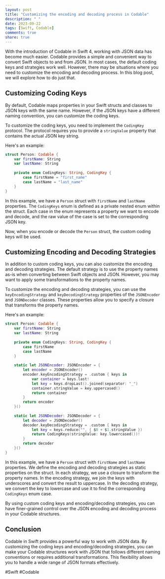 ```yaml
---
layout: post
title: "Customizing the encoding and decoding process in Codable"
description: " "
date: 2023-09-22
tags: [Swift, Codable]
comments: true
share: true
---
```


With the introduction of Codable in Swift 4, working with JSON data has become much easier. Codable provides a simple and convenient way to convert Swift objects to and from JSON. In most cases, the default coding keys and strategies work well. However, there may be situations where you need to customize the encoding and decoding process. In this blog post, we will explore how to do just that.

## Customizing Coding Keys

By default, Codable maps properties in your Swift structs and classes to JSON keys with the same name. However, if the JSON keys have a different naming convention, you can customize the coding keys.

To customize the coding keys, you need to implement the `CodingKey` protocol. The protocol requires you to provide a `stringValue` property that contains the actual JSON key string. 

Here's an example:

```swift
struct Person: Codable {
    var firstName: String
    var lastName: String
    
    private enum CodingKeys: String, CodingKey {
        case firstName = "first_name"
        case lastName = "last_name"
    }
}
```

In this example, we have a `Person` struct with `firstName` and `lastName` properties. The `CodingKeys` enum is defined as a private nested enum within the struct. Each case in the enum represents a property we want to encode and decode, and the raw value of the case is set to the corresponding JSON key.

Now, when you encode or decode the `Person` struct, the custom coding keys will be used.

## Customizing Encoding and Decoding Strategies

In addition to custom coding keys, you can also customize the encoding and decoding strategies. The default strategy is to use the property names as-is when converting between Swift objects and JSON. However, you may want to apply some transformations to the property names.

To customize the encoding and decoding strategies, you can use the `keyEncodingStrategy` and `keyDecodingStrategy` properties of the `JSONEncoder` and `JSONDecoder` classes. These properties allow you to specify a closure that transforms the property names.

Here's an example:

```swift
struct Person: Codable {
    var firstName: String
    var lastName: String
    
    private enum CodingKeys: String, CodingKey {
        case firstName
        case lastName
    }
    
    static let JSONEncoder: JSONEncoder = {
        let encoder = JSONEncoder()
        encoder.keyEncodingStrategy = .custom { keys in
            var container = keys.last!
            let key = keys.dropLast().joined(separator: "_")
            container.stringValue = key.uppercased()
            return container
        }
        return encoder
    }()
    
    static let JSONDecoder: JSONDecoder = {
        let decoder = JSONDecoder()
        decoder.keyDecodingStrategy = .custom { keys in
            let key = keys.reduce("", { $0 + $1.stringValue })
            return CodingKeys(stringValue: key.lowercased())!
        }
        return decoder
    }()
}
```

In this example, we have a `Person` struct with `firstName` and `lastName` properties. We define the encoding and decoding strategies as static properties on the struct. In each strategy, we use a closure to transform the property names. In the encoding strategy, we join the keys with underscores and convert the result to uppercase. In the decoding strategy, we convert the key to lowercase and use it to find the corresponding `CodingKeys` enum case.

By using custom coding keys and encoding/decoding strategies, you can have finer-grained control over the JSON encoding and decoding process in your Codable structures.

## Conclusion

Codable in Swift provides a powerful way to work with JSON data. By customizing the coding keys and encoding/decoding strategies, you can make your Codable structures work with JSON that follows different naming conventions or requires additional transformations. This flexibility allows you to handle a wide range of JSON formats effectively.

#Swift #Codable